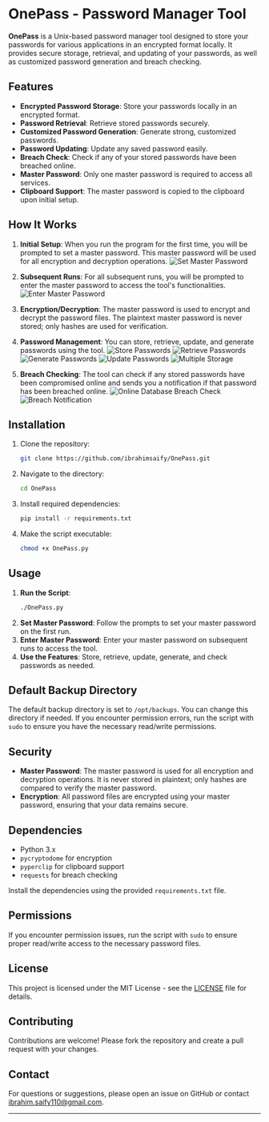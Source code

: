 # OnePass - Password Manager Tool

**OnePass** is a Unix-based password manager tool designed to store your passwords for various applications in an encrypted format locally. It provides secure storage, retrieval, and updating of your passwords, as well as customized password generation and breach checking.

## Features

- **Encrypted Password Storage**: Store your passwords locally in an encrypted format.
- **Password Retrieval**: Retrieve stored passwords securely.
- **Customized Password Generation**: Generate strong, customized passwords.
- **Password Updating**: Update any saved password easily.
- **Breach Check**: Check if any of your stored passwords have been breached online.
- **Master Password**: Only one master password is required to access all services.
- **Clipboard Support**: The master password is copied to the clipboard upon initial setup.

## How It Works

1. **Initial Setup**: When you run the program for the first time, you will be prompted to set a master password. This master password will be used for all encryption and decryption operations.
![Set Master Password](images/set_master_passwd.PNG)
2. **Subsequent Runs**: For all subsequent runs, you will be prompted to enter the master password to access the tool's functionalities.
![Enter Master Password](images/enter_master_passwd.PNG)
3. **Encryption/Decryption**: The master password is used to encrypt and decrypt the password files. The plaintext master password is never stored; only hashes are used for verification.
4. **Password Management**: You can store, retrieve, update, and generate passwords using the tool.
![Store Passwords](images/store_passwd.PNG)
![Retrieve Passwords](images/retreive_passwd.PNG)
![Generate Passwords](images/generate_passwd.PNG)
![Update Passwords](images/update_passwd.PNG)
![Multiple Storage](images/multi_store.PNG)

5. **Breach Checking**: The tool can check if any stored passwords have been compromised online and sends you a notification if that password has been breached online.
![Online Database Breach Check](images/breach_check.PNG)
![Breach Notification](images/breach_notification.PNG)

## Installation

1. Clone the repository:
   ```sh
   git clone https://github.com/ibrahimsaify/OnePass.git
   ```
2. Navigate to the directory:
   ```sh
   cd OnePass
   ```
3. Install required dependencies:
   ```sh
   pip install -r requirements.txt
   ```
4. Make the script executable:
   ```sh
   chmod +x OnePass.py
   ```

## Usage

1. **Run the Script**:
   ```sh
   ./OnePass.py
   ```
2. **Set Master Password**: Follow the prompts to set your master password on the first run.
3. **Enter Master Password**: Enter your master password on subsequent runs to access the tool.
4. **Use the Features**: Store, retrieve, update, generate, and check passwords as needed.

## Default Backup Directory

The default backup directory is set to `/opt/backups`. You can change this directory if needed. If you encounter permission errors, run the script with `sudo` to ensure you have the necessary read/write permissions.

## Security

- **Master Password**: The master password is used for all encryption and decryption operations. It is never stored in plaintext; only hashes are compared to verify the master password.
- **Encryption**: All password files are encrypted using your master password, ensuring that your data remains secure.

## Dependencies

- Python 3.x
- `pycryptodome` for encryption
- `pyperclip` for clipboard support
- `requests` for breach checking

Install the dependencies using the provided `requirements.txt` file.

## Permissions

If you encounter permission issues, run the script with `sudo` to ensure proper read/write access to the necessary password files.

## License

This project is licensed under the MIT License - see the [LICENSE](LICENSE) file for details.

## Contributing

Contributions are welcome! Please fork the repository and create a pull request with your changes.

## Contact

For questions or suggestions, please open an issue on GitHub or contact [ibrahim.saify110@gmail.com](mailto:ibrahim.saify110@gmail.com).

---
